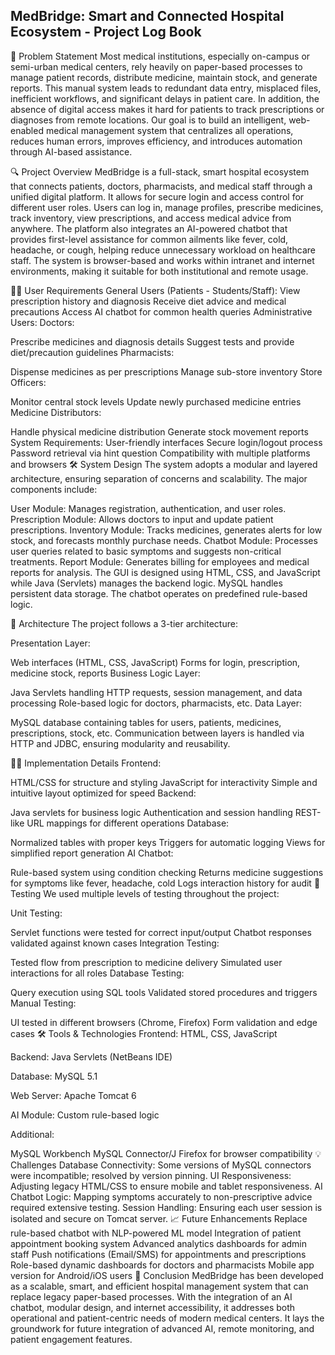 ## MedBridge: Smart and Connected Hospital Ecosystem - Project Log Book

🧰 Problem Statement
Most medical institutions, especially on-campus or semi-urban medical centers, rely heavily on paper-based processes to manage patient records, distribute medicine, maintain stock, and generate reports. This manual system leads to redundant data entry, misplaced files, inefficient workflows, and significant delays in patient care. In addition, the absence of digital access makes it hard for patients to track prescriptions or diagnoses from remote locations. Our goal is to build an intelligent, web-enabled medical management system that centralizes all operations, reduces human errors, improves efficiency, and introduces automation through AI-based assistance. 

🔍 Project Overview
MedBridge is a full-stack, smart hospital ecosystem that connects patients, doctors, pharmacists, and medical staff through a unified digital platform. It allows for secure login and access control for different user roles. Users can log in, manage profiles, prescribe medicines, track inventory, view prescriptions, and access medical advice from anywhere. The platform also integrates an AI-powered chatbot that provides first-level assistance for common ailments like fever, cold, headache, or cough, helping reduce unnecessary workload on healthcare staff. The system is browser-based and works within intranet and internet environments, making it suitable for both institutional and remote usage.

👨‍⚕️ User Requirements
General Users (Patients - Students/Staff):
View prescription history and diagnosis
Receive diet advice and medical precautions
Access AI chatbot for common health queries
Administrative Users:
Doctors:

Prescribe medicines and diagnosis details
Suggest tests and provide diet/precaution guidelines
Pharmacists:

Dispense medicines as per prescriptions
Manage sub-store inventory
Store Officers:

Monitor central stock levels
Update newly purchased medicine entries
Medicine Distributors:

Handle physical medicine distribution
Generate stock movement reports
System Requirements:
User-friendly interfaces
Secure login/logout process
Password retrieval via hint question
Compatibility with multiple platforms and browsers
🛠️ System Design
The system adopts a modular and layered architecture, ensuring separation of concerns and scalability. The major components include:

User Module: Manages registration, authentication, and user roles.
Prescription Module: Allows doctors to input and update patient prescriptions.
Inventory Module: Tracks medicines, generates alerts for low stock, and forecasts monthly purchase needs.
Chatbot Module: Processes user queries related to basic symptoms and suggests non-critical treatments.
Report Module: Generates billing for employees and medical reports for analysis.
The GUI is designed using HTML, CSS, and JavaScript while Java (Servlets) manages the backend logic. MySQL handles persistent data storage. The chatbot operates on predefined rule-based logic.

🧱 Architecture
The project follows a 3-tier architecture:

Presentation Layer:

Web interfaces (HTML, CSS, JavaScript)
Forms for login, prescription, medicine stock, reports
Business Logic Layer:

Java Servlets handling HTTP requests, session management, and data processing
Role-based logic for doctors, pharmacists, etc.
Data Layer:

MySQL database containing tables for users, patients, medicines, prescriptions, stock, etc.
Communication between layers is handled via HTTP and JDBC, ensuring modularity and reusability.

🧑‍💻 Implementation Details
Frontend:

HTML/CSS for structure and styling
JavaScript for interactivity
Simple and intuitive layout optimized for speed
Backend:

Java servlets for business logic
Authentication and session handling
REST-like URL mappings for different operations
Database:

Normalized tables with proper keys
Triggers for automatic logging
Views for simplified report generation
AI Chatbot:

Rule-based system using condition checking
Returns medicine suggestions for symptoms like fever, headache, cold
Logs interaction history for audit
🧪 Testing
We used multiple levels of testing throughout the project:

Unit Testing:

Servlet functions were tested for correct input/output
Chatbot responses validated against known cases
Integration Testing:

Tested flow from prescription to medicine delivery
Simulated user interactions for all roles
Database Testing:

Query execution using SQL tools
Validated stored procedures and triggers
Manual Testing:

UI tested in different browsers (Chrome, Firefox)
Form validation and edge cases
🛠️ Tools & Technologies
Frontend: HTML, CSS, JavaScript

Backend: Java Servlets (NetBeans IDE)

Database: MySQL 5.1

Web Server: Apache Tomcat 6

AI Module: Custom rule-based logic

Additional:

MySQL Workbench
MySQL Connector/J
Firefox for browser compatibility
💡 Challenges
Database Connectivity: Some versions of MySQL connectors were incompatible; resolved by version pinning.
UI Responsiveness: Adjusting legacy HTML/CSS to ensure mobile and tablet responsiveness.
AI Chatbot Logic: Mapping symptoms accurately to non-prescriptive advice required extensive testing.
Session Handling: Ensuring each user session is isolated and secure on Tomcat server.
📈 Future Enhancements
Replace rule-based chatbot with NLP-powered ML model
Integration of patient appointment booking system
Advanced analytics dashboards for admin staff
Push notifications (Email/SMS) for appointments and prescriptions
Role-based dynamic dashboards for doctors and pharmacists
Mobile app version for Android/iOS users
📅 Conclusion
MedBridge has been developed as a scalable, smart, and efficient hospital management system that can replace legacy paper-based processes. With the integration of an AI chatbot, modular design, and internet accessibility, it addresses both operational and patient-centric needs of modern medical centers. It lays the groundwork for future integration of advanced AI, remote monitoring, and patient engagement features.
